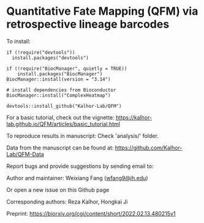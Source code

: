 # Quantitative Fate Mapping (QFM) via retrospective lineage barcodes

To install:
```
if (!require("devtools"))
  install.packages("devtools")

if (!require("BiocManager", quietly = TRUE))
    install.packages("BiocManager")
BiocManager::install(version = "3.14")

# install dependencies from Bioconductor
BiocManager::install("ComplexHeatmap")

devtools::install_github("Kalhor-Lab/QFM")
```

For a basic tutorial, check out the vignette:
https://kalhor-lab.github.io/QFM/articles/basic_tutorial.html

To reproduce results in manuscript: Check 'analysis/' folder.

Data from the manuscript can be found at:
https://github.com/Kalhor-Lab/QFM-Data

Report bugs and provide suggestions by sending email to:

Author and maintainer: Weixiang Fang (wfang9@jh.edu)

Or open a new issue on this Github page

Corresponding authors:
Reza Kalhor, Hongkai Ji

Preprint:
https://biorxiv.org/cgi/content/short/2022.02.13.480215v1

